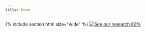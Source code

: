 ```yaml
---
title: Home
---
```


{% include section.html size="wide" %}
[![See our research,80%](/images/scistories-clear.png)](research)




